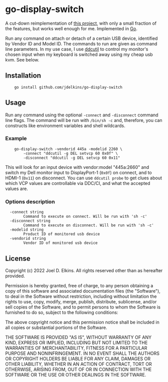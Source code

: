 # go-display-switch

A cut-down reimplementation of [this
project](https://github.com/haimgel/display-switch), with only a small fraction
of the features, but works well enough for me. Implemented in [Go][].

Run any command on attach or detach of a certain USB device, identified by
Vendor ID and Model ID. The commands to run are given as command line
parameters. In my use case, I use [ddcutil][] to control my monitor's chosen
input when my keyboard is switched away using my cheap usb kvm. See below.

[Go]: https://go.dev/
[ddcutil]: https://www.ddcutil.com/

## Installation

```
    go install github.com/jdelkins/go-display-switch
```

## Usage

Run any command using the optional `-connect` and `-disconnect` command line
flags. The command will be run with `/bin/sh -c` and, therefore, you can
constructs like environment variables and shell wildcards.

### Example
```
    go-display-switch -vendorid 445a -modelid 2260 \
        -connect "ddcutil -g DEL setvcp 60 0x0f" \
        -disconnect "ddcutil -g DEL setvcp 60 0x11"
```

This will look for an input device with vendor:model "445a:2660" and switch my
Dell monitor input to DisplayPort-1 (`0x0f`) on connect, and to HDMI-1 (`0x11`)
on disconnect. You can use `ddcutil probe` to get clues about which VCP values
are controllable via DDC/CI, and what the accepted values are.

### Options description

```
  -connect string
    	Command to execute on connect. Will be run with 'sh -c'
  -disconnect string
    	Command to execute on disconnect. Will be run with 'sh -c'
  -modelid string
    	Product ID of monitored usb device
  -vendorid string
    	Vendor ID of monitored usb device
```
## License

Copyright (c) 2022 Joel D. Elkins. All rights reserved other than as hereafter
provided.

Permission is hereby granted, free of charge, to any person obtaining a copy of
this software and associated documentation files (the "Software"), to deal in
the Software without restriction, including without limitation the rights to
use, copy, modify, merge, publish, distribute, sublicense, and/or sell copies
of the Software, and to permit persons to whom the Software is furnished to do
so, subject to the following conditions:

The above copyright notice and this permission notice shall be included in all
copies or substantial portions of the Software.

THE SOFTWARE IS PROVIDED "AS IS", WITHOUT WARRANTY OF ANY KIND, EXPRESS OR
IMPLIED, INCLUDING BUT NOT LIMITED TO THE WARRANTIES OF MERCHANTABILITY,
FITNESS FOR A PARTICULAR PURPOSE AND NONINFRINGEMENT. IN NO EVENT SHALL THE
AUTHORS OR COPYRIGHT HOLDERS BE LIABLE FOR ANY CLAIM, DAMAGES OR OTHER
LIABILITY, WHETHER IN AN ACTION OF CONTRACT, TORT OR OTHERWISE, ARISING FROM,
OUT OF OR IN CONNECTION WITH THE SOFTWARE OR THE USE OR OTHER DEALINGS IN THE
SOFTWARE.
